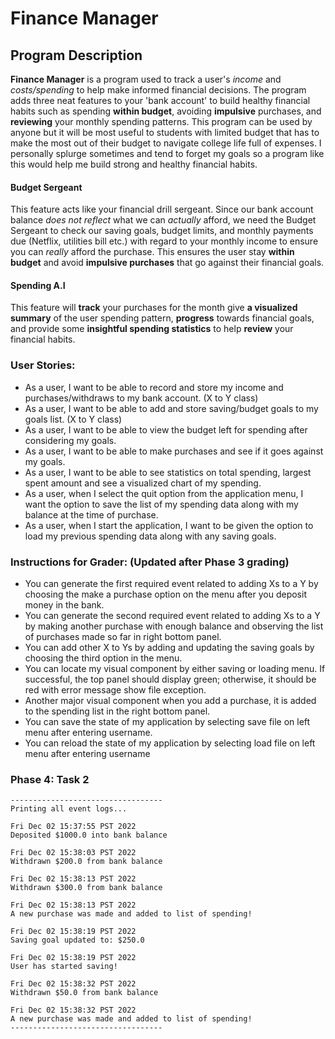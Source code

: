 # Finance Manager 

## Program Description

**Finance Manager** is a program used to track a user's _income_ and _costs/spending_ to help make informed financial decisions.
The program adds three neat features to your 'bank account' to build healthy financial habits such as spending **within budget**, avoiding **impulsive** purchases, and **reviewing** your monthly spending patterns.
This program can be used by anyone but it will be most useful to students with limited budget that has to make the most out of their budget to navigate college life full of expenses.
I personally splurge sometimes and tend to forget my goals so a program like this would help me build strong and healthy financial habits.

#### Budget Sergeant

This feature acts like your financial drill sergeant. Since our bank account balance _does not reflect_ what we can _actually_ afford, we need the Budget Sergeant to check our saving goals, budget limits, and monthly payments due (Netflix, utilities bill etc.) with regard to your monthly income to ensure you can _really_ afford the purchase. This ensures the user stay **within budget** and avoid **impulsive purchases** that go against their financial goals.

#### Spending A.I

This feature will **track** your purchases for the month give **a visualized summary** of the user spending pattern, **progress** towards financial goals, and provide some **insightful spending statistics** to help **review** your financial habits.

### User Stories:

- As a user, I want to be able to record and store my income and purchases/withdraws to my bank account. (X to Y class)
- As a user, I want to be able to add and store saving/budget goals to my goals list. (X to Y class)
- As a user, I want to be able to view the budget left for spending after considering my goals.
- As a user, I want to be able to make purchases and see if it goes against my goals.
- As a user, I want to be able to see statistics on total spending, largest spent amount and see a visualized chart of my spending.
- As a user, when I select the quit option from the application menu, I want the option to save the list of my spending data along with
  my balance at the time of purchase.
- As a user, when I start the application, I want to be given the option to load my previous spending data along with any saving goals.

### Instructions for Grader: (Updated after Phase 3 grading)
- You can generate the first required event related to adding Xs to a Y by choosing the make a purchase option on the menu after you deposit money in the bank. 
- You can generate the second required event related to adding Xs to a Y by making another purchase with enough balance and observing the list of purchases made so far in right bottom panel. 
- You can add other X to Ys by adding and updating the saving goals by choosing the third option in the menu. 
- You can locate my visual component by either saving or loading menu. If successful, the top panel should display green; otherwise, it should be red with error message show file exception.
- Another major visual component when you add a purchase, it is added to the spending list in the right bottom panel. 
- You can save the state of my application by selecting save file on left menu after entering username.
- You can reload the state of my application by selecting load file on left menu after entering username

### Phase 4: Task 2
```
----------------------------------
Printing all event logs...

Fri Dec 02 15:37:55 PST 2022 
Deposited $1000.0 into bank balance

Fri Dec 02 15:38:03 PST 2022
Withdrawn $200.0 from bank balance

Fri Dec 02 15:38:13 PST 2022
Withdrawn $300.0 from bank balance

Fri Dec 02 15:38:13 PST 2022
A new purchase was made and added to list of spending!

Fri Dec 02 15:38:19 PST 2022
Saving goal updated to: $250.0

Fri Dec 02 15:38:19 PST 2022
User has started saving!

Fri Dec 02 15:38:32 PST 2022
Withdrawn $50.0 from bank balance

Fri Dec 02 15:38:32 PST 2022
A new purchase was made and added to list of spending!
----------------------------------
```